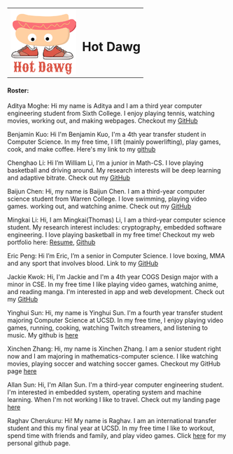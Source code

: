 <table cellspacing="10">
    <tr>
        <td><img src="branding/Hot%20Dawg%20Logo.png" alt="brand" width ="150"></td>
        <td>
            <h1>Hot Dawg</h1>
        </td>
    </tr>
</table>


#### Roster:

Aditya Moghe: Hi my name is Aditya and I am a third year computer engineering student from Sixth College. I enjoy
playing tennis, watching movies, working out, and making webpages. Checkout my [GitHub](https://github.com/adityaamoghe)

Benjamin Kuo: Hi I'm Benjamin Kuo, I'm a 4th year transfer student in Computer Science. In my free time, I lift (mainly
powerlifting), play games, cook, and make coffee. Here's my link to my [github](https://github.com/benkwwuo)

Chenghao Li: Hi I’m William Li, I’m a junior in Math-CS. I love playing basketball and driving around. My research
interests will be deep learning and adaptive bitrate. Check out my [GitHub](https://github.com/WilliamLi0201)

Baijun Chen: Hi, my name is Baijun Chen. I am a third-year computer science student from Warren College. I love
swimming, playing video games. working out, and watching anime. Check out my [GitHub](https://github.com/cbj99)

Mingkai Li: Hi, I am Mingkai(Thomas) Li, I am a third-year computer science student. My research interest includes:
cryptography, embedded software engineering. I love playing basketball in my free time! Checkout my web portfolio here:
[Resume](https://thomas-web-esume.herokuapp.com/), [Github](https://github.com/ThomasLiARDJAVA)

Eric Peng: Hi I’m Eric, I’m a senior in Computer Science. I love boxing, MMA and any sport that involves blood. Link to
my [GitHub](https://github.com/3ricpeng)

Jackie Kwok: Hi, I'm Jackie and I'm a 4th year COGS Design major with a minor in CSE. In my free time I like playing
video games, watching anime, and reading manga. I'm interested in app and web development. Check out my
[GitHub](https://github.com/jkwok626)

Yinghui Sun: Hi, my name is Yinghui Sun. I'm a fourth year transfer student majoring Computer Science at UCSD. In my
free time, I enjoy playing video games, running, cooking, watching Twitch streamers, and listening to music. My github
is [here](https://github.com/yingersun)

Xinchen Zhang: Hi, my name is Xinchen Zhang. I am a senior student right now and I am majoring in mathematics-computer
science. I like watching movies, playing soccer and watching soccer games. Checkout my GitHub page
[here](https://github.com/XinchenZhang)

Allan Sun: Hi, I'm Allan Sun. I'm a third-year computer engineering student. I'm interested in embedded system,
operating system and machine learning. When I'm not working I like to travel. Check out my landing page
[here](https://s8sun.github.io/gitPage/)

Raghav Cherukuru: Hi! My name is Raghav. I am an international transfer student and this my final year at UCSD. In my
free time I like to workout, spend time with friends and family, and play video games. Click
[here](https://github.com/rcherukuru2000) for my personal github page.